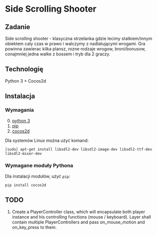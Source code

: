 # Side Scrolling Shooter

## Zadanie

Side scrolling shooter - klasyczna strzelanka gdzie lecimy statkiem/innym obiektem caly czas w prawo i walczymy z nadlatującymi wrogami. Gra powinna zawierac kilka plansz, rozne rodzaje wrogow, broni/bonusow, conajmniej jedna walke z bossem i tryb dla 2 graczy.

## Technologię

Python 3 + Cocos2d

## Instalacja

### Wymagania

0. [python 3](https://www.python.org/)
1. [pip](https://pip.pypa.io/en/latest/installing.html)
2. [cocos2d](https://github.com/los-cocos/cocos)

Dla systemów Linux można użyć komand:

    [sudo] apt-get install libsdl2-dev libsdl2-image-dev libsdl2-ttf-dev libsdl2-mixer-dev

### Wymagane moduły Pythona

Dla instalacji modułów, użyć `pip`:

    pip install cocos2d

## TODO

1. Create a PlayerController class, which will encapsulate both player instance and his controlling functions (mouse / keyboard). Layer shall contain multiple PlayerControllers and pass on_mouse_motion and on_key_press to them.
